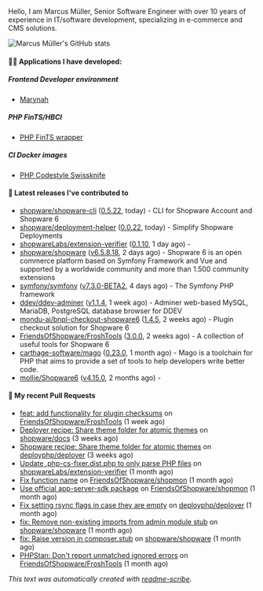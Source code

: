 Hello, I am Marcus Müller, Senior Software Engineer with over 10 years of experience in IT/software development, specializing in e-commerce and CMS solutions.

![Marcus Müller's GitHub stats](https://github-readme-stats-six-peach-60.vercel.app/api?username=M-arcus&show=reviews,prs_merged,prs_merged_percentage&show_icons=true&rank_icon=default&number_format=long&disable_animations=true&cache_seconds=86400)

#### 👨‍💻 Applications I have developed:

##### Frontend Developer environment
- [Marynah](https://github.com/M-arcus/Marynah)

##### PHP FinTS/HBCI
- [PHP FinTS wrapper](https://github.com/M-arcus/php-fints-wrapper)

##### CI Docker images
- [PHP Codestyle Swissknife](https://github.com/M-arcus/php-codestyle-swissknife-docker)

#### 🔭 Latest releases I've contributed to

- [shopware/shopware-cli](https://github.com/shopware/shopware-cli) ([0.5.22](https://github.com/shopware/shopware-cli/releases/tag/0.5.22), today) - CLI for Shopware Account and Shopware 6
- [shopware/deployment-helper](https://github.com/shopware/deployment-helper) ([0.0.22](https://github.com/shopware/deployment-helper/releases/tag/0.0.22), today) - Simplify Shopware Deployments
- [shopwareLabs/extension-verifier](https://github.com/shopwareLabs/extension-verifier) ([0.1.10](https://github.com/shopwareLabs/extension-verifier/releases/tag/0.1.10), 1 day ago) - 
- [shopware/shopware](https://github.com/shopware/shopware) ([v6.5.8.18](https://github.com/shopware/shopware/releases/tag/v6.5.8.18), 2 days ago) - Shopware 6 is an open commerce platform based on Symfony Framework and Vue and supported by a worldwide community and more than 1.500 community extensions
- [symfony/symfony](https://github.com/symfony/symfony) ([v7.3.0-BETA2](https://github.com/symfony/symfony/releases/tag/v7.3.0-BETA2), 4 days ago) - The Symfony PHP framework
- [ddev/ddev-adminer](https://github.com/ddev/ddev-adminer) ([v1.1.4](https://github.com/ddev/ddev-adminer/releases/tag/v1.1.4), 1 week ago) - Adminer web-based MySQL, MariaDB, PostgreSQL database browser for DDEV
- [mondu-ai/bnpl-checkout-shopware6](https://github.com/mondu-ai/bnpl-checkout-shopware6) ([1.4.5](https://github.com/mondu-ai/bnpl-checkout-shopware6/releases/tag/1.4.5), 2 weeks ago) - Plugin checkout solution for Shopware 6
- [FriendsOfShopware/FroshTools](https://github.com/FriendsOfShopware/FroshTools) ([3.0.0](https://github.com/FriendsOfShopware/FroshTools/releases/tag/3.0.0), 2 weeks ago) - A collection of useful tools for Shopware 6
- [carthage-software/mago](https://github.com/carthage-software/mago) ([0.23.0](https://github.com/carthage-software/mago/releases/tag/0.23.0), 1 month ago) - Mago is a toolchain for PHP that aims to provide a set of tools to help developers write better code.
- [mollie/Shopware6](https://github.com/mollie/Shopware6) ([v4.15.0](https://github.com/mollie/Shopware6/releases/tag/v4.15.0), 2 months ago) - 

#### 🔨 My recent Pull Requests

- [feat: add functionality for plugin checksums](https://github.com/FriendsOfShopware/FroshTools/pull/344) on [FriendsOfShopware/FroshTools](https://github.com/FriendsOfShopware/FroshTools) (1 week ago)
- [Deployer recipe: Share theme folder for atomic themes](https://github.com/shopware/docs/pull/1759) on [shopware/docs](https://github.com/shopware/docs) (3 weeks ago)
- [Shopware recipe: Share theme folder for atomic themes](https://github.com/deployphp/deployer/pull/4059) on [deployphp/deployer](https://github.com/deployphp/deployer) (3 weeks ago)
- [Update .php-cs-fixer.dist.php to only parse PHP files](https://github.com/shopwareLabs/extension-verifier/pull/38) on [shopwareLabs/extension-verifier](https://github.com/shopwareLabs/extension-verifier) (1 month ago)
- [Fix function name](https://github.com/FriendsOfShopware/shopmon/pull/408) on [FriendsOfShopware/shopmon](https://github.com/FriendsOfShopware/shopmon) (1 month ago)
- [Use official app-server-sdk package](https://github.com/FriendsOfShopware/shopmon/pull/406) on [FriendsOfShopware/shopmon](https://github.com/FriendsOfShopware/shopmon) (1 month ago)
- [Fix setting rsync flags in case they are empty](https://github.com/deployphp/deployer/pull/4044) on [deployphp/deployer](https://github.com/deployphp/deployer) (1 month ago)
- [fix: Remove non-existing imports from admin module stub](https://github.com/shopware/shopware/pull/7932) on [shopware/shopware](https://github.com/shopware/shopware) (1 month ago)
- [fix: Raise version in composer.stub](https://github.com/shopware/shopware/pull/7930) on [shopware/shopware](https://github.com/shopware/shopware) (1 month ago)
- [PHPStan: Don&#39;t report unmatched ignored errors](https://github.com/FriendsOfShopware/FroshTools/pull/323) on [FriendsOfShopware/FroshTools](https://github.com/FriendsOfShopware/FroshTools) (1 month ago)

*This text was automatically created with [readme-scribe](https://github.com/muesli/readme-scribe).*
